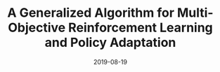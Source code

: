 ---
title: "A Generalized Algorithm for Multi-Objective Reinforcement Learning and Policy Adaptation"
date: 2019-08-19
draft: false
post_type: publication
authors: [runzhey, xingyuans, karthikn]
venue: NeurIPS 2019
tags: []
direct_link: https://arxiv.org/abs/1908.08342

code: https://github.com/RunzheYang/MORL
link: https://arxiv.org/abs/1908.08342
---